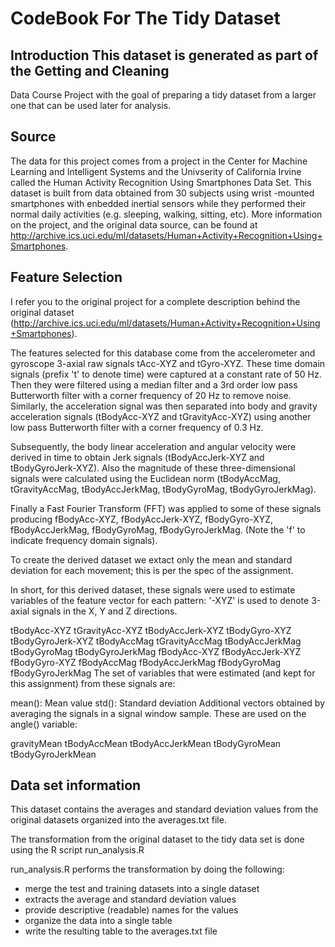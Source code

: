 # CodeBook For The Tidy Dataset

## Introduction This dataset is generated as part of the Getting and Cleaning
Data Course Project with the goal of preparing a tidy dataset from a larger one that can be used later for analysis.

## Source
The data for this project comes from a project in the Center for Machine Learning and Intelligent Systems and the Univserity of California Irvine called the Human Activity Recognition Using Smartphones Data Set. This dataset is built from data obtained from 30 subjects using wrist -mounted smartphones with enbedded inertial sensors while they performed their normal daily activities (e.g. sleeping, walking, sitting, etc). More information on the project, and the original data source, can be found at http://archive.ics.uci.edu/ml/datasets/Human+Activity+Recognition+Using+Smartphones.

## Feature Selection

I refer you to the original project for a complete description behind the original dataset (http://archive.ics.uci.edu/ml/datasets/Human+Activity+Recognition+Using+Smartphones).

The features selected for this database come from the accelerometer and gyroscope 3-axial raw signals tAcc-XYZ and tGyro-XYZ. These time domain signals (prefix 't' to denote time) were captured at a constant rate of 50 Hz. Then they were filtered using a median filter and a 3rd order low pass Butterworth filter with a corner frequency of 20 Hz to remove noise. Similarly, the acceleration signal was then separated into body and gravity acceleration signals (tBodyAcc-XYZ and tGravityAcc-XYZ) using another low pass Butterworth filter with a corner frequency of 0.3 Hz.

Subsequently, the body linear acceleration and angular velocity were derived in time to obtain Jerk signals (tBodyAccJerk-XYZ and tBodyGyroJerk-XYZ). Also the magnitude of these three-dimensional signals were calculated using the Euclidean norm (tBodyAccMag, tGravityAccMag, tBodyAccJerkMag, tBodyGyroMag, tBodyGyroJerkMag).

Finally a Fast Fourier Transform (FFT) was applied to some of these signals producing fBodyAcc-XYZ, fBodyAccJerk-XYZ, fBodyGyro-XYZ, fBodyAccJerkMag, fBodyGyroMag, fBodyGyroJerkMag. (Note the 'f' to indicate frequency domain signals).

To create the derived dataset we extact only the mean and standard deviation for each movement; this is per the spec of the assignment.

In short, for this derived dataset, these signals were used to estimate variables of the feature vector for each pattern:
'-XYZ' is used to denote 3-axial signals in the X, Y and Z directions.

tBodyAcc-XYZ
tGravityAcc-XYZ
tBodyAccJerk-XYZ
tBodyGyro-XYZ
tBodyGyroJerk-XYZ
tBodyAccMag
tGravityAccMag
tBodyAccJerkMag
tBodyGyroMag
tBodyGyroJerkMag
fBodyAcc-XYZ
fBodyAccJerk-XYZ
fBodyGyro-XYZ
fBodyAccMag
fBodyAccJerkMag
fBodyGyroMag
fBodyGyroJerkMag
The set of variables that were estimated (and kept for this assignment) from these signals are:

mean(): Mean value
std(): Standard deviation
Additional vectors obtained by averaging the signals in a signal window sample. These are used on the angle() variable:

gravityMean
tBodyAccMean
tBodyAccJerkMean
tBodyGyroMean
tBodyGyroJerkMean


## Data set information

This dataset contains the averages and standard deviation values from the original datasets organized into the averages.txt file. 

The transformation from the original dataset to the tidy data set is done
using the R script run_analysis.R 

run_analysis.R performs the transformation by doing the following:
* merge the test and training datasets into a single dataset
* extracts the average and standard deviation values
* provide descriptive (readable) names for the values
* organize the data into a single table
* write the resulting table to the averages.txt file
